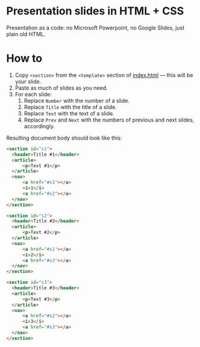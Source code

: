 # Presentation slides in HTML + CSS
Presentation as a code: no Microsoft Powerpoint, no Google Slides, just plain old HTML.

# How to

1. Copy `<section>` from the `<template>` section of [index.html](/index.html) — this will be your slide.
1. Paste as much of slides as you need.
1. For each slide:
    1. Replace `Number` with the number of a slide.
    1. Replace `Title` with the title of a slide.
    1. Replace `Text` with the text of a slide.
    1. Replace `Prev` and `Next` with the numbers of previous and next slides, accordingly.
    
Resulting document body should look like this:
```html
<section id="s1">
  <header>Title #1</header>
  <article>
      <p>Text #1</p>
  </article>
  <nav>
      <a href="#s1"></a>
      <i>1</i>
      <a href="#s2"></a>
  </nav>
</section>

<section id="s2">
  <header>Title #2</header>
  <article>
      <p>Text #2</p>
  </article>
  <nav>
      <a href="#s1"></a>
      <i>2</i>
      <a href="#s3"></a>
  </nav>
</section>

<section id="s3">
  <header>Title #3</header>
  <article>
      <p>Text #3</p>
  </article>
  <nav>
      <a href="#s2"></a>
      <i>3</i>
      <a href="#s3"></a>
  </nav>
</section>
```
  

